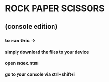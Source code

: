 # ROCK PAPER SCISSORS
## (console edition)

### to run this -> 
#### simply download the files to your device
#### open index.html
#### go to your console via ctrl+shift+i
